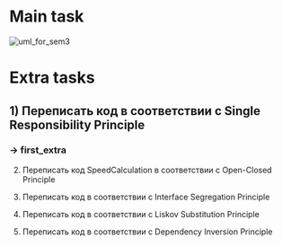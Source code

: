 # Main task
<img src="https://sun9-74.userapi.com/impg/jot5qSCOsPx-pGX-SJhf5HfiZS1tncegzwa7BQ/QSTrb-8V8wg.jpg?size=772x546&quality=96&sign=3f4932e6908a8494ceb54cb6d04e5932&type=album" alt="uml_for_sem3">

# Extra tasks
## 1) Переписать код в соответствии с Single Responsibility Principle
### -> first_extra

2) Переписать код SpeedCalculation в соответствии с Open-Closed Principle

3) Переписать код в соответствии с Interface Segregation Principle

4) Переписать код в соответствии с Liskov Substitution Principle

5) Переписать код в соответствии с Dependency Inversion Principle
